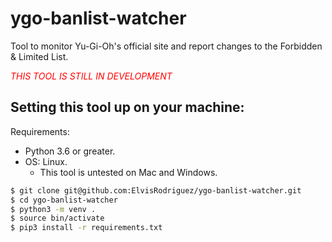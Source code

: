 # ygo-banlist-watcher

Tool to monitor Yu-Gi-Oh's official site and report changes to the Forbidden &amp; Limited List.

<span style="color:red">*THIS TOOL IS STILL IN DEVELOPMENT*</span>

## Setting this tool up on your machine:

Requirements:
- Python 3.6 or greater.
- OS: Linux.
    - This tool is untested on Mac and Windows.

```bash
$ git clone git@github.com:ElvisRodriguez/ygo-banlist-watcher.git
$ cd ygo-banlist-watcher
$ python3 -m venv .
$ source bin/activate
$ pip3 install -r requirements.txt
```
